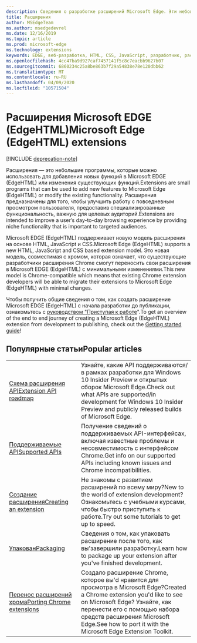 ```yaml
---
description: Сведения о разработке расширений Microsoft Edge. Эти небольшие программы можно использовать для добавления новых функций в Microsoft EDGE или изменения существующих функций.
title: Расширения
author: MSEdgeTeam
ms.author: msedgedevrel
ms.date: 12/16/2019
ms.topic: article
ms.prod: microsoft-edge
ms.technology: extensions
keywords: EDGE, веб-разработка, HTML, CSS, JavaScript, разработчик, расширения
ms.openlocfilehash: 4cc47ba9d927caf7457141f5c8c7eacbb9627b07
ms.sourcegitcommit: 6860234c25a8be863b7f29a54838e78e120dbb62
ms.translationtype: MT
ms.contentlocale: ru-RU
ms.lasthandoff: 04/09/2020
ms.locfileid: "10571504"
---
```

# <span data-ttu-id="af855-105">Расширения Microsoft EDGE (EdgeHTML)</span><span class="sxs-lookup"><span data-stu-id="af855-105">Microsoft Edge (EdgeHTML) extensions</span></span>  

[!INCLUDE [deprecation-note](includes/deprecation-note.md)]  

<span data-ttu-id="af855-106">Расширения — это небольшие программы, которые можно использовать для добавления новых функций в Microsoft EDGE (EdgeHTML) или изменения существующих функций.</span><span class="sxs-lookup"><span data-stu-id="af855-106">Extensions are small programs that can be used to add new features to Microsoft Edge (EdgeHTML) or modify the existing functionality.</span></span> <span data-ttu-id="af855-107">Расширения предназначены для того, чтобы улучшить работу с повседневным просмотром пользователя, предоставив специализированные функциональность, важную для целевых аудиторий.</span><span class="sxs-lookup"><span data-stu-id="af855-107">Extensions are intended to improve a user’s day-to-day browsing experience by providing niche functionality that is important to targeted audiences.</span></span>

<span data-ttu-id="af855-108">Microsoft EDGE (EdgeHTML) поддерживает новую модель расширения на основе HTML, JavaScript и CSS.</span><span class="sxs-lookup"><span data-stu-id="af855-108">Microsoft Edge (EdgeHTML) supports a new HTML, JavaScript and CSS based extension model.</span></span> <span data-ttu-id="af855-109">Это новая модель, совместимая с хромом, которая означает, что существующие разработчики расширения Chrome смогут переносить свои расширения в Microsoft EDGE (EdgeHTML) с минимальными изменениями.</span><span class="sxs-lookup"><span data-stu-id="af855-109">This new model is Chrome-compatible which means that existing Chrome extension developers will be able to migrate their extensions to Microsoft Edge (EdgeHTML) with minimal changes.</span></span>

<span data-ttu-id="af855-110">Чтобы получить общие сведения о том, как создать расширение Microsoft EDGE (EdgeHTML) с начала разработки до публикации, ознакомьтесь с [руководством "Приступая к работе](./getting-started.md)".</span><span class="sxs-lookup"><span data-stu-id="af855-110">To get an overview of the end to end journey of creating a Microsoft Edge (EdgeHTML) extension from development to publishing, check out the [Getting started guide](./getting-started.md)!</span></span>


## <span data-ttu-id="af855-111">Популярные статьи</span><span class="sxs-lookup"><span data-stu-id="af855-111">Popular articles</span></span>

<table>
  <tr>
    <td><a href = "./api-support/extension-api-roadmap.md"><span data-ttu-id="af855-112">Схема расширения API</span><span class="sxs-lookup"><span data-stu-id="af855-112">Extension API roadmap</span></span></a></td>
    <td><span data-ttu-id="af855-113">Узнайте, какие API поддерживаются/в рамках разработки для Windows 10 Insider Preview и открытых сборок Microsoft Edge.</span><span class="sxs-lookup"><span data-stu-id="af855-113">Check out what APIs are supported/in development for Windows 10 Insider Preview and publicly released builds of Microsoft Edge.</span></span></td></p>
<p>  </tr>
  <tr>
    <td><a href = "./api-support/supported-apis.md"><span data-ttu-id="af855-114">Поддерживаемые API</span><span class="sxs-lookup"><span data-stu-id="af855-114">Supported APIs</span></span></a></td>
    <td><span data-ttu-id="af855-115">Получение сведений о поддерживаемых API-интерфейсах, включая известные проблемы и несовместимость с интерфейсом Chrome.</span><span class="sxs-lookup"><span data-stu-id="af855-115">Get info on our supported APIs including known issues and Chrome incompatibilities.</span></span></td>

  </tr>
  <tr>
    <td><a href = "./guides/creating-an-extension.md"><span data-ttu-id="af855-116">Создание расширения</span><span class="sxs-lookup"><span data-stu-id="af855-116">Creating an extension</span></span></a></td>
    <td><span data-ttu-id="af855-117">Не знакомы с развитием расширений по всему миру?</span><span class="sxs-lookup"><span data-stu-id="af855-117">New to the world of extension development?</span></span> <span data-ttu-id="af855-118">Ознакомьтесь с учебными курсами, чтобы быстро приступить к работе.</span><span class="sxs-lookup"><span data-stu-id="af855-118">Try out some tutorials to get up to speed.</span></span></td>

  </tr>
  <tr>
    <td><a href = "./guides/packaging.md"><span data-ttu-id="af855-119">Упакован</span><span class="sxs-lookup"><span data-stu-id="af855-119">Packaging</span></span></a></td>
    <td><span data-ttu-id="af855-120">Сведения о том, как упаковать расширение после того, как вы&#39;завершили разработку.</span><span class="sxs-lookup"><span data-stu-id="af855-120">Learn how to package up your extension after you&#39;ve finished development.</span></span></td>

  </tr>
  <tr>
    <td><a href = "./guides/porting-chrome-extensions.md"><span data-ttu-id="af855-121">Перенос расширений хрома</span><span class="sxs-lookup"><span data-stu-id="af855-121">Porting Chrome extensions</span></span></a></td>
    <td><span data-ttu-id="af855-122">Создало расширение Chrome, которое вы&#39;d нравится для просмотра в Microsoft Edge?</span><span class="sxs-lookup"><span data-stu-id="af855-122">Created a Chrome extension you&#39;d like to see on Microsoft Edge?</span></span> <span data-ttu-id="af855-123">Узнайте, как перенести его с помощью набора средств расширения Microsoft Edge.</span><span class="sxs-lookup"><span data-stu-id="af855-123">See how to port it with the Microsoft Edge Extension Toolkit.</span></span></td>

  </tr>
</table>
